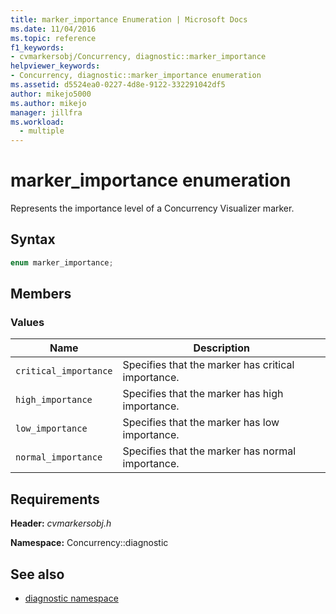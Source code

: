 ```yaml
---
title: marker_importance Enumeration | Microsoft Docs
ms.date: 11/04/2016
ms.topic: reference
f1_keywords: 
- cvmarkersobj/Concurrency, diagnostic::marker_importance
helpviewer_keywords: 
- Concurrency, diagnostic::marker_importance enumeration
ms.assetid: d5524ea0-0227-4d8e-9122-332291042df5
author: mikejo5000
ms.author: mikejo
manager: jillfra
ms.workload: 
  - multiple
---
```

# marker_importance enumeration
Represents the importance level of a Concurrency Visualizer marker.

## Syntax

```cpp
enum marker_importance;
```

## Members

### Values

|Name|Description|
|----------|-----------------|
|`critical_importance`|Specifies that the marker has critical importance.|
|`high_importance`|Specifies that the marker has high importance.|
|`low_importance`|Specifies that the marker has low importance.|
|`normal_importance`|Specifies that the marker has normal importance.|

## Requirements
 **Header:** *cvmarkersobj.h*

 **Namespace:** Concurrency::diagnostic

## See also
- [diagnostic namespace](../profiling/diagnostic-namespace.md)